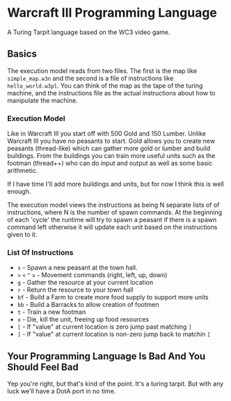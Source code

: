 # Warcraft III Programming Language

A Turing Tarpit language based on the WC3 video game.

## Basics

The execution model reads from two files. The first is the map
like `simple_map.w3n` and the second is a file of instructions
like `hello_world.w3pl`. You can think of the map as the tape
of the turing machine, and the instructions file as the actual
instructions about how to manipulate the machine.

### Execution Model

Like in Warcraft III you start off with 500 Gold and 150 Lumber.
Unlike Warcraft III you have no peasants to start. Gold allows
you to create new peasants (thread-like) which can gather more
gold or lumber and build buildings. From the buildings you can
train more useful units such as the footman (thread++) who can
do input and output as well as some basic arithmetic.

If I have time I'll add more buildings and units, but for now
I think this is well enough.

The execution model views the instructions as being N separate
lists of of instructions, where N is the number of spawn commands.
At the beginning of each 'cycle' the runtime will try to spawn
a peasant if there is a spawn command left otherwise it will update
each unit based on the instructions given to it.

### List Of Instructions

* `s` - Spawn a new peasant at the town hall.
* `>` `<` `^` `v` - Movement commands (right, left, up, down)
* `g` - Gather the resource at your current location
* `r` - Return the resource to your town hall
* `bf` - Build a Farm to create more food supply to support more units
* `bb` - Build a Barracks to allow creation of footmen
* `t` - Train a new footman
* `x` - Die, kill the unit, freeing up food resources
* `[` - If "value" at current location is zero jump past matching `]`
* `]` - If "value" at current location is non-zero jump back to matchin `[`

## Your Programming Language Is Bad And You Should Feel Bad

Yep you're right, but that's kind of the point. It's a turing tarpit.
But with any luck we'll have a DotA port in no time.
